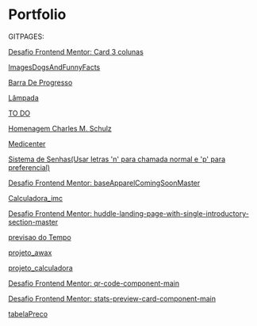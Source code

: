 # Portfolio

GITPAGES:

<p><a target="_blank" href="https://oewertonlopes.github.io/Portfolio/3-column-preview-card-component-main/index.html">Desafio Frontend Mentor: Card 3 colunas</a></p>
<p><a target="_blank" href="https://oewertonlopes.github.io/Portfolio/ImagesDogsAndFunnyFacts/index.html">ImagesDogsAndFunnyFacts</a></p>
<p><a target="_blank" href="https://oewertonlopes.github.io/Portfolio/BarraDeProgresso/index.html">Barra De Progresso</a></p>
<p><a target="_blank" href="https://oewertonlopes.github.io/Portfolio/Lampada/index.html">Lâmpada</a></p>
<p><a target="_blank" href=" https://oewertonlopes.github.io/Portfolio/ProjetoCadastro/index.html "> TO DO </a></p>
<p><a target="_blank" href=" https://oewertonlopes.github.io/Portfolio/Projeto_Homenagem/index.html "> Homenagem Charles M. Schulz </a></p>
<p><a target="_blank" href=" https://oewertonlopes.github.io/Portfolio/Projeto_MediCenter/index.html "> Medicenter </a></p>
<p><a target="_blank" href=" https://oewertonlopes.github.io/Portfolio/SistemaDeChamadaDeSenhas/index.html "> Sistema de Senhas(Usar letras 'n' para chamada normal e 'p' para preferencial) </a></p>
<p><a target="_blank" href="https://oewertonlopes.github.io/Portfolio/baseApparelComingSoonMaster/index.html">Desafio Frontend Mentor: baseApparelComingSoonMaster</a></p>
<p><a target="_blank" href="https://oewertonlopes.github.io/Portfolio/calculadora_imc/index.html">Calculadora_imc</a></p>
<p><a target="_blank" href="https://oewertonlopes.github.io/Portfolio/huddle-landing-page-with-single-introductory-section-master/index.html">Desafio Frontend Mentor: huddle-landing-page-with-single-introductory-section-master</a></p>
<p><a target="_blank" href="https://oewertonlopes.github.io/Portfolio/previsaoTempo/index.html">previsao do Tempo</a></p>
<p><a target="_blank" href="https://oewertonlopes.github.io/Portfolio/projeto_awax/index.html">projeto_awax</a></p>
<p><a target="_blank" href="https://oewertonlopes.github.io/Portfolio/projeto_calculadora/index.html">projeto_calculadora</a></p>
<p><a target="_blank" href="https://oewertonlopes.github.io/Portfolio/qr-code-component-main/index.html">Desafio Frontend Mentor: qr-code-component-main</a></p>
<p><a target="_blank" href="https://oewertonlopes.github.io/Portfolio/stats-preview-card-component-main/index.html">Desafio Frontend Mentor:  stats-preview-card-component-main</a></p>
<p><a target="_blank" href="https://oewertonlopes.github.io/Portfolio/tabelaPreco/index.html">tabelaPreco</a></p>

